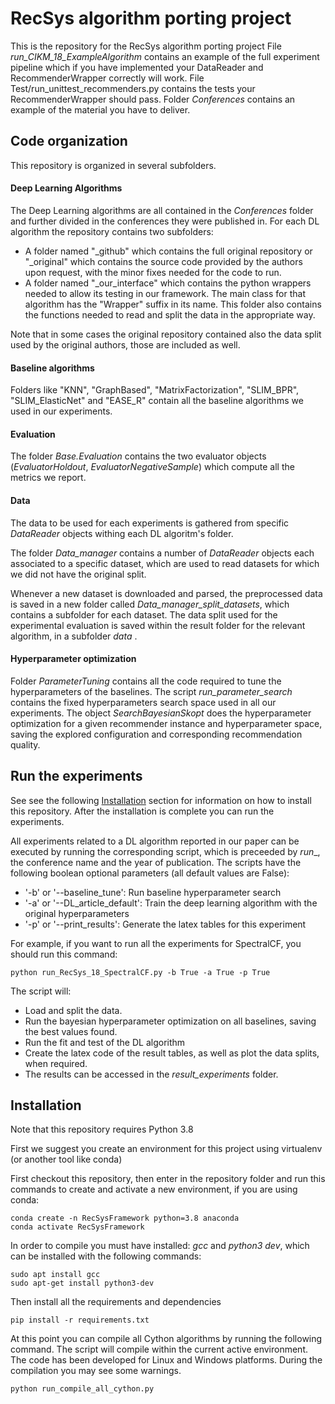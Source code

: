# RecSys algorithm porting project

This is the repository for the RecSys algorithm porting project
File _run_CIKM_18_ExampleAlgorithm_ contains an example of the full experiment pipeline which if you have implemented your DataReader and RecommenderWrapper correctly will work. 
File Test/run_unittest_recommenders.py contains the tests your RecommenderWrapper should pass.
Folder _Conferences_ contains an example of the material you have to deliver.

## Code organization
This repository is organized in several subfolders.

#### Deep Learning Algorithms
The Deep Learning algorithms are all contained in the _Conferences_ folder and further divided in the conferences they were published in.
For each DL algorithm the repository contains two subfolders:
* A folder named "_github" which contains the full original repository or "_original" which contains the source code provided by the authors upon request, with the minor fixes needed for the code to run.
* A folder named "_our_interface" which contains the python wrappers needed to allow its testing in our framework. The main class for that algorithm has the "Wrapper" suffix in its name. This folder also contains the functions needed to read and split the data in the appropriate way.

Note that in some cases the original repository contained also the data split used by the original authors, those are included as well.

#### Baseline algorithms
Folders like "KNN", "GraphBased", "MatrixFactorization", "SLIM_BPR", "SLIM_ElasticNet" and "EASE_R" contain all the baseline algorithms we used in our experiments.

#### Evaluation
The folder _Base.Evaluation_ contains the two evaluator objects (_EvaluatorHoldout_, _EvaluatorNegativeSample_) which compute all the metrics we report.

#### Data
The data to be used for each experiments is gathered from specific _DataReader_ objects withing each DL algoritm's folder. 

The folder _Data_manager_ contains a number of _DataReader_ objects each associated to a specific dataset, which are used to read datasets for which we did not have the original split. 

Whenever a new dataset is downloaded and parsed, the preprocessed data is saved in a new folder called _Data_manager_split_datasets_, which contains a subfolder for each dataset. The data split used for the experimental evaluation is saved within the result folder for the relevant algorithm, in a subfolder _data_ . 

#### Hyperparameter optimization
Folder _ParameterTuning_ contains all the code required to tune the hyperparameters of the baselines. The script _run_parameter_search_ contains the fixed hyperparameters search space used in all our experiments.
The object _SearchBayesianSkopt_ does the hyperparameter optimization for a given recommender instance and hyperparameter space, saving the explored configuration and corresponding recommendation quality. 




## Run the experiments

See see the following [Installation](#Installation) section for information on how to install this repository.
After the installation is complete you can run the experiments.


All experiments related to a DL algorithm reported in our paper can be executed by running the corresponding script, which is preceeded by _run__, the conference name and the year of publication.
The scripts have the following boolean optional parameters (all default values are False):
* '-b' or '--baseline_tune': Run baseline hyperparameter search
* '-a' or '--DL_article_default': Train the deep learning algorithm with the original hyperparameters
* '-p' or '--print_results': Generate the latex tables for this experiment


For example, if you want to run all the experiments for SpectralCF, you should run this command:
```console
python run_RecSys_18_SpectralCF.py -b True -a True -p True
```



The script will:
* Load and split the data.
* Run the bayesian hyperparameter optimization on all baselines, saving the best values found.
* Run the fit and test of the DL algorithm
* Create the latex code of the result tables, as well as plot the data splits, when required. 
* The results can be accessed in the _result_experiments_ folder.






## Installation

Note that this repository requires Python 3.8

First we suggest you create an environment for this project using virtualenv (or another tool like conda)

First checkout this repository, then enter in the repository folder and run this commands to create and activate a new environment, if you are using conda:
```console
conda create -n RecSysFramework python=3.8 anaconda
conda activate RecSysFramework
```

In order to compile you must have installed: _gcc_ and _python3 dev_, which can be installed with the following commands:
```console
sudo apt install gcc 
sudo apt-get install python3-dev
```

Then install all the requirements and dependencies
```console
pip install -r requirements.txt
```


At this point you can compile all Cython algorithms by running the following command. The script will compile within the current active environment. The code has been developed for Linux and Windows platforms. During the compilation you may see some warnings. 
 
```console
python run_compile_all_cython.py
```

